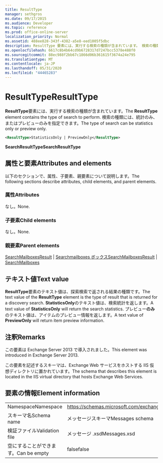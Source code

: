 ```yaml
---
title: ResultType
manager: sethgros
ms.date: 09/17/2015
ms.audience: Developer
ms.topic: reference
ms.prod: office-online-server
localization_priority: Normal
ms.assetid: 488ee828-343f-4382-a5e8-eed1005f5dbc
description: ResultType 要素には、実行する検索の種類が含まれています。 検索の種類には、統計のみ、またはプレビューのみを指定できます。
ms.openlocfilehash: 6617c8b4b64cd9b6728317d7247bcc5378e488f0
ms.sourcegitcommit: 88ec988f2bb67c1866d06b361615f3674a24e795
ms.translationtype: MT
ms.contentlocale: ja-JP
ms.lasthandoff: 05/31/2020
ms.locfileid: "44465283"
---
```

# <a name="resulttype"></a><span data-ttu-id="937c9-104">ResultType</span><span class="sxs-lookup"><span data-stu-id="937c9-104">ResultType</span></span>

<span data-ttu-id="937c9-105">**ResultType**要素には、実行する検索の種類が含まれています。</span><span class="sxs-lookup"><span data-stu-id="937c9-105">The **ResultType** element contains the type of search to perform.</span></span> <span data-ttu-id="937c9-106">検索の種類には、統計のみ、またはプレビューのみを指定できます。</span><span class="sxs-lookup"><span data-stu-id="937c9-106">The type of search can be statistics only or preview only.</span></span> 
  
```XML
<ResultType>StatisticsOnly | PreviewOnly</ResultType>
```

 <span data-ttu-id="937c9-107">**SearchResultType**</span><span class="sxs-lookup"><span data-stu-id="937c9-107">**SearchResultType**</span></span>
## <a name="attributes-and-elements"></a><span data-ttu-id="937c9-108">属性と要素</span><span class="sxs-lookup"><span data-stu-id="937c9-108">Attributes and elements</span></span>

<span data-ttu-id="937c9-109">以下のセクションで、属性、子要素、親要素について説明します。</span><span class="sxs-lookup"><span data-stu-id="937c9-109">The following sections describe attributes, child elements, and parent elements.</span></span>
  
### <a name="attributes"></a><span data-ttu-id="937c9-110">属性</span><span class="sxs-lookup"><span data-stu-id="937c9-110">Attributes</span></span>

<span data-ttu-id="937c9-111">なし。</span><span class="sxs-lookup"><span data-stu-id="937c9-111">None.</span></span>
  
### <a name="child-elements"></a><span data-ttu-id="937c9-112">子要素</span><span class="sxs-lookup"><span data-stu-id="937c9-112">Child elements</span></span>

<span data-ttu-id="937c9-113">なし。</span><span class="sxs-lookup"><span data-stu-id="937c9-113">None.</span></span>
  
### <a name="parent-elements"></a><span data-ttu-id="937c9-114">親要素</span><span class="sxs-lookup"><span data-stu-id="937c9-114">Parent elements</span></span>

<span data-ttu-id="937c9-115">[SearchMailboxesResult](searchmailboxesresult.md)  | [Searchmailboxes ボックス](searchmailboxes.md)</span><span class="sxs-lookup"><span data-stu-id="937c9-115">[SearchMailboxesResult](searchmailboxesresult.md) | [SearchMailboxes](searchmailboxes.md)</span></span>
  
## <a name="text-value"></a><span data-ttu-id="937c9-116">テキスト値</span><span class="sxs-lookup"><span data-stu-id="937c9-116">Text value</span></span>

<span data-ttu-id="937c9-117">**ResultType**要素のテキスト値は、探索検索で返される結果の種類です。</span><span class="sxs-lookup"><span data-stu-id="937c9-117">The text value of the **ResultType** element is the type of result that is returned for a discovery search.</span></span> <span data-ttu-id="937c9-118">**StatisticsOnly**のテキスト値は、検索統計を返します。</span><span class="sxs-lookup"><span data-stu-id="937c9-118">A text value of **StatisticsOnly** will return the search statistics.</span></span> <span data-ttu-id="937c9-119">プレビュー**のみ**のテキスト値は、アイテムのプレビュー情報を返します。</span><span class="sxs-lookup"><span data-stu-id="937c9-119">A text value of **PreviewOnly** will return item preview information.</span></span> 
  
## <a name="remarks"></a><span data-ttu-id="937c9-120">注釈</span><span class="sxs-lookup"><span data-stu-id="937c9-120">Remarks</span></span>

<span data-ttu-id="937c9-121">この要素は Exchange Server 2013 で導入されました。</span><span class="sxs-lookup"><span data-stu-id="937c9-121">This element was introduced in Exchange Server 2013.</span></span>
  
<span data-ttu-id="937c9-122">この要素を記述するスキーマは、Exchange Web サービスをホストする IIS 仮想ディレクトリに置かれています。</span><span class="sxs-lookup"><span data-stu-id="937c9-122">The schema that describes this element is located in the IIS virtual directory that hosts Exchange Web Services.</span></span>
  
## <a name="element-information"></a><span data-ttu-id="937c9-123">要素の情報</span><span class="sxs-lookup"><span data-stu-id="937c9-123">Element information</span></span>

|||
|:-----|:-----|
|<span data-ttu-id="937c9-124">Namespace</span><span class="sxs-lookup"><span data-stu-id="937c9-124">Namespace</span></span>  <br/> |https://schemas.microsoft.com/exchange/services/2006/messages  <br/> |
|<span data-ttu-id="937c9-125">スキーマ名</span><span class="sxs-lookup"><span data-stu-id="937c9-125">Schema name</span></span>  <br/> |<span data-ttu-id="937c9-126">メッセージスキーマ</span><span class="sxs-lookup"><span data-stu-id="937c9-126">Messages schema</span></span>  <br/> |
|<span data-ttu-id="937c9-127">検証ファイル</span><span class="sxs-lookup"><span data-stu-id="937c9-127">Validation file</span></span>  <br/> |<span data-ttu-id="937c9-128">メッセージ .xsd</span><span class="sxs-lookup"><span data-stu-id="937c9-128">Messages.xsd</span></span>  <br/> |
|<span data-ttu-id="937c9-129">空にすることができます。</span><span class="sxs-lookup"><span data-stu-id="937c9-129">Can be empty</span></span>  <br/> |<span data-ttu-id="937c9-130">false</span><span class="sxs-lookup"><span data-stu-id="937c9-130">false</span></span>  <br/> |
   

